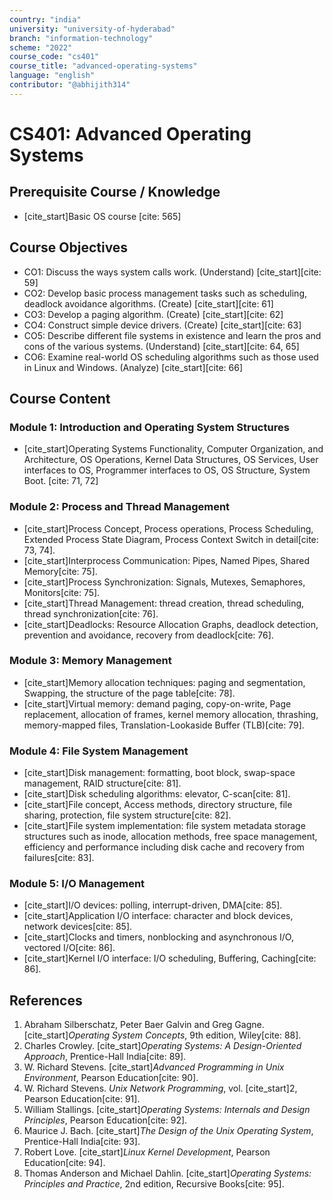 ```yaml
---
country: "india"
university: "university-of-hyderabad"
branch: "information-technology"
scheme: "2022" 
course_code: "cs401"
course_title: "advanced-operating-systems"
language: "english"
contributor: "@abhijith314"
---
```


# CS401: Advanced Operating Systems

## Prerequisite Course / Knowledge
* [cite_start]Basic OS course [cite: 565]

## Course Objectives
* CO1: Discuss the ways system calls work. (Understand) [cite_start][cite: 59]
* CO2: Develop basic process management tasks such as scheduling, deadlock avoidance algorithms. (Create) [cite_start][cite: 61]
* CO3: Develop a paging algorithm. (Create) [cite_start][cite: 62]
* CO4: Construct simple device drivers. (Create) [cite_start][cite: 63]
* CO5: Describe different file systems in existence and learn the pros and cons of the various systems. (Understand) [cite_start][cite: 64, 65]
* CO6: Examine real-world OS scheduling algorithms such as those used in Linux and Windows. (Analyze) [cite_start][cite: 66]

## Course Content

### Module 1: Introduction and Operating System Structures
* [cite_start]Operating Systems Functionality, Computer Organization, and Architecture, OS Operations, Kernel Data Structures, OS Services, User interfaces to OS, Programmer interfaces to OS, OS Structure, System Boot. [cite: 71, 72]

### Module 2: Process and Thread Management
* [cite_start]Process Concept, Process operations, Process Scheduling, Extended Process State Diagram, Process Context Switch in detail[cite: 73, 74].
* [cite_start]Interprocess Communication: Pipes, Named Pipes, Shared Memory[cite: 75].
* [cite_start]Process Synchronization: Signals, Mutexes, Semaphores, Monitors[cite: 75].
* [cite_start]Thread Management: thread creation, thread scheduling, thread synchronization[cite: 76].
* [cite_start]Deadlocks: Resource Allocation Graphs, deadlock detection, prevention and avoidance, recovery from deadlock[cite: 76].

### Module 3: Memory Management
* [cite_start]Memory allocation techniques: paging and segmentation, Swapping, the structure of the page table[cite: 78].
* [cite_start]Virtual memory: demand paging, copy-on-write, Page replacement, allocation of frames, kernel memory allocation, thrashing, memory-mapped files, Translation-Lookaside Buffer (TLB)[cite: 79].

### Module 4: File System Management
* [cite_start]Disk management: formatting, boot block, swap-space management, RAID structure[cite: 81].
* [cite_start]Disk scheduling algorithms: elevator, C-scan[cite: 81].
* [cite_start]File concept, Access methods, directory structure, file sharing, protection, file system structure[cite: 82].
* [cite_start]File system implementation: file system metadata storage structures such as inode, allocation methods, free space management, efficiency and performance including disk cache and recovery from failures[cite: 83].

### Module 5: I/O Management
* [cite_start]I/O devices: polling, interrupt-driven, DMA[cite: 85].
* [cite_start]Application I/O interface: character and block devices, network devices[cite: 85].
* [cite_start]Clocks and timers, nonblocking and asynchronous I/O, vectored I/O[cite: 86].
* [cite_start]Kernel I/O interface: I/O scheduling, Buffering, Caching[cite: 86].

## References
1.  Abraham Silberschatz, Peter Baer Galvin and Greg Gagne. [cite_start]*Operating System Concepts*, 9th edition, Wiley[cite: 88].
2.  Charles Crowley. [cite_start]*Operating Systems: A Design-Oriented Approach*, Prentice-Hall India[cite: 89].
3.  W. Richard Stevens. [cite_start]*Advanced Programming in Unix Environment*, Pearson Education[cite: 90].
4.  W. Richard Stevens. *Unix Network Programming*, vol. [cite_start]2, Pearson Education[cite: 91].
5.  William Stallings. [cite_start]*Operating Systems: Internals and Design Principles*, Pearson Education[cite: 92].
6.  Maurice J. Bach. [cite_start]*The Design of the Unix Operating System*, Prentice-Hall India[cite: 93].
7.  Robert Love. [cite_start]*Linux Kernel Development*, Pearson Education[cite: 94].
8.  Thomas Anderson and Michael Dahlin. [cite_start]*Operating Systems: Principles and Practice*, 2nd edition, Recursive Books[cite: 95].